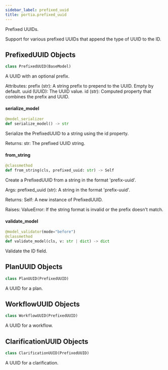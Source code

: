 ```yaml
---
sidebar_label: prefixed_uuid
title: portia.prefixed_uuid
---
```


Prefixed UUIDs.

Support for various prefixed UUIDs that append the type of UUID to the ID.

## PrefixedUUID Objects

```python
class PrefixedUUID(BaseModel)
```

A UUID with an optional prefix.

Attributes:
    prefix (str): A string prefix to prepend to the UUID. Empty by default.
    uuid (UUID): The UUID value.
    id (str): Computed property that combines the prefix and UUID.

#### serialize\_model

```python
@model_serializer
def serialize_model() -> str
```

Serialize the PrefixedUUID to a string using the id property.

Returns:
    str: The prefixed UUID string.

#### from\_string

```python
@classmethod
def from_string(cls, prefixed_uuid: str) -> Self
```

Create a PrefixedUUID from a string in the format &#x27;prefix-uuid&#x27;.

Args:
    prefixed_uuid (str): A string in the format &#x27;prefix-uuid&#x27;.

Returns:
    Self: A new instance of PrefixedUUID.

Raises:
    ValueError: If the string format is invalid or the prefix doesn&#x27;t match.

#### validate\_model

```python
@model_validator(mode="before")
@classmethod
def validate_model(cls, v: str | dict) -> dict
```

Validate the ID field.

## PlanUUID Objects

```python
class PlanUUID(PrefixedUUID)
```

A UUID for a plan.

## WorkflowUUID Objects

```python
class WorkflowUUID(PrefixedUUID)
```

A UUID for a workflow.

## ClarificationUUID Objects

```python
class ClarificationUUID(PrefixedUUID)
```

A UUID for a clarification.

